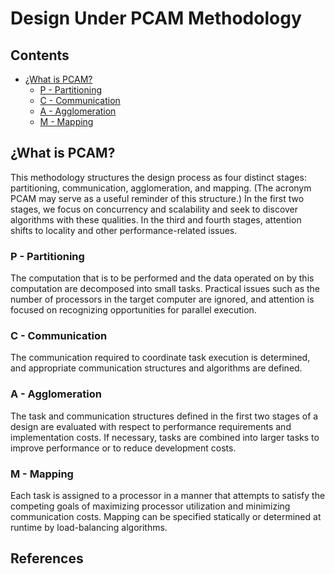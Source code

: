 # Design Under PCAM Methodology

## Contents

- [¿What is PCAM?](#¿What-is-PCAM?)
	- [P - Partitioning](#p---partitioning)
	- [C - Communication](#C---Communication)
	- [A - Agglomeration](#A---Agglomeration)
	- [M - Mapping](#M---Mapping)

## ¿What is PCAM?

This methodology structures the design process as four distinct stages: partitioning, communication, agglomeration, and   mapping. (The acronym PCAM may serve as a useful reminder of this structure.) In the first two stages, we focus on concurrency and scalability and seek to discover algorithms with these qualities. In the third and fourth stages, attention shifts to locality and other performance-related issues.

### P - Partitioning
The computation that is to be performed and the data operated on by this computation are decomposed into small tasks. Practical issues such as the number of processors in the target computer are ignored, and attention is focused on recognizing opportunities for parallel execution.

### C - Communication
The communication required to coordinate task execution is determined, and appropriate communication structures and algorithms are defined.

### A - Agglomeration
The task and communication structures defined in the first two stages of a design are evaluated with respect to performance requirements and implementation costs. If necessary, tasks are combined into larger tasks to improve performance or to reduce development costs.

### M - Mapping
Each task is assigned to a processor in a manner that attempts to satisfy the competing goals of maximizing processor utilization and minimizing communication costs. Mapping can be specified statically or determined at runtime by load-balancing algorithms.

## References


<!--stackedit_data:
eyJoaXN0b3J5IjpbNTkwMTI0MjY5LC0xMDM2NzcxMDk1XX0=
-->
